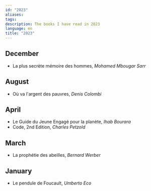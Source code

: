 ```yaml
---
id: "2023"
aliases: 
tags: 
description: The books I have read in 2023
language: en
title: "2023"
---
```

## December

-  La plus secrète mémoire des hommes, _Mohamed Mbougar Sarr_
## August

- Où va l'argent des pauvres, _Denis Colombi_
## April

- Le Guide du Jeune Engagé pour la planète, _Ihab Bourara_
- Code, 2nd Edition, _Charles Petzold_
## March

- La prophétie des abeilles, _Bernard Werber_
## January

- Le pendule de Foucault, _Umberto Eco_


